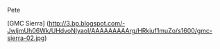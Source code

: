 Pete

[GMC Sierra] (http://3.bp.blogspot.com/-JwljmUh06Wk/UHdvoNlyaoI/AAAAAAAAArg/HRkiuf1muZo/s1600/gmc-sierra-02.jpg)